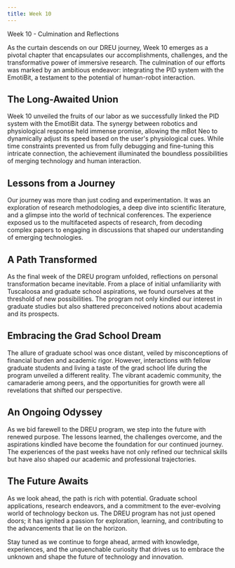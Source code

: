 ```yaml
---
title: Week 10
---
```

Week 10 - Culmination and Reflections

As the curtain descends on our DREU journey, Week 10 emerges as a pivotal chapter that encapsulates our accomplishments, challenges, and the transformative power of immersive research. The culmination of our efforts was marked by an ambitious endeavor: integrating the PID system with the EmotiBit, a testament to the potential of human-robot interaction. 

## The Long-Awaited Union

Week 10 unveiled the fruits of our labor as we successfully linked the PID system with the EmotiBit data. The synergy between robotics and physiological response held immense promise, allowing the mBot Neo to dynamically adjust its speed based on the user's physiological cues. While time constraints prevented us from fully debugging and fine-tuning this intricate connection, the achievement illuminated the boundless possibilities of merging technology and human interaction.

## Lessons from a Journey

Our journey was more than just coding and experimentation. It was an exploration of research methodologies, a deep dive into scientific literature, and a glimpse into the world of technical conferences. The experience exposed us to the multifaceted aspects of research, from decoding complex papers to engaging in discussions that shaped our understanding of emerging technologies.

## A Path Transformed

As the final week of the DREU program unfolded, reflections on personal transformation became inevitable. From a place of initial unfamiliarity with Tuscaloosa and graduate school aspirations, we found ourselves at the threshold of new possibilities. The program not only kindled our interest in graduate studies but also shattered preconceived notions about academia and its prospects.

## Embracing the Grad School Dream

The allure of graduate school was once distant, veiled by misconceptions of financial burden and academic rigor. However, interactions with fellow graduate students and living a taste of the grad school life during the program unveiled a different reality. The vibrant academic community, the camaraderie among peers, and the opportunities for growth were all revelations that shifted our perspective.

## An Ongoing Odyssey

As we bid farewell to the DREU program, we step into the future with renewed purpose. The lessons learned, the challenges overcome, and the aspirations kindled have become the foundation for our continued journey. The experiences of the past weeks have not only refined our technical skills but have also shaped our academic and professional trajectories.

## The Future Awaits

As we look ahead, the path is rich with potential. Graduate school applications, research endeavors, and a commitment to the ever-evolving world of technology beckon us. The DREU program has not just opened doors; it has ignited a passion for exploration, learning, and contributing to the advancements that lie on the horizon.

Stay tuned as we continue to forge ahead, armed with knowledge, experiences, and the unquenchable curiosity that drives us to embrace the unknown and shape the future of technology and innovation.
